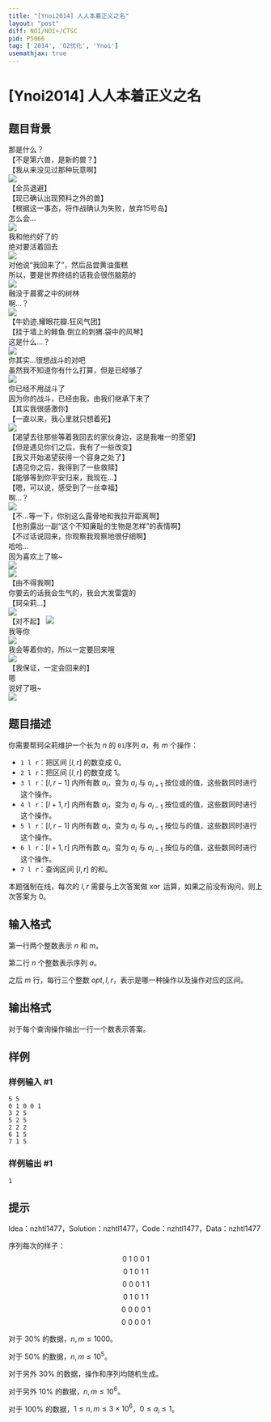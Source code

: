 ```yaml
---
title: "[Ynoi2014] 人人本着正义之名"
layout: "post"
diff: NOI/NOI+/CTSC
pid: P5066
tag: ['2014', 'O2优化', 'Ynoi']
usemathjax: true
---
```


# [Ynoi2014] 人人本着正义之名
## 题目背景

那是什么？  
【不是第六兽，是新的兽？】  
【我从来没见过那种玩意啊】  
![](https://cdn.luogu.com.cn/upload/pic/45515.png)    
【全员退避】  
【现已确认出现预料之外的兽】  
【根据这一事态，将作战确认为失败，放弃15号岛】  
怎么会...  
![](https://cdn.luogu.com.cn/upload/pic/45516.png)   
我和他约好了的  
绝对要活着回去  
![](https://cdn.luogu.com.cn/upload/pic/45517.png)   
对他说“我回来了”，然后品尝黄油蛋糕  
所以，要是世界终结的话我会很伤脑筋的  
![](https://cdn.luogu.com.cn/upload/pic/45518.png)   
融没于晨雾之中的树林  
啊...？  
![](https://cdn.luogu.com.cn/upload/pic/45519.png)  
【牛奶迹.耀眼花瓣.狂风气团】  
【挂于墙上的鲱鱼.倒立的刺猬.袋中的风琴】  
这是什么...？  
![](https://cdn.luogu.com.cn/upload/pic/45520.png)  
你其实...很想战斗的对吧  
虽然我不知道你有什么打算，但是已经够了  
![](https://cdn.luogu.com.cn/upload/pic/45521.png)  
你已经不用战斗了  
因为你的战斗，已经由我，由我们继承下来了  
【其实我很感激你】  
【一直以来，我心里就只想着死】  
![](https://cdn.luogu.com.cn/upload/pic/45523.png)  
【渴望去往那些等着我回去的家伙身边，这是我唯一的愿望】  
【但是遇见你们之后，我有了一些改变】  
【我又开始渴望获得一个容身之处了】  
【遇见你之后，我得到了一些救赎】  
【能够等到你平安归来，我现在...】  
【嗯，可以说，感受到了一丝幸福】  
啊...？   
![](https://cdn.luogu.com.cn/upload/pic/45524.png)  
【不...等一下，你别这么露骨地和我拉开距离啊】  
【也别露出一副“这个不知廉耻的生物是怎样”的表情啊】   
【不过话说回来，你观察我观察地很仔细啊】  
哈哈...  
因为喜欢上了嘛~   
![](https://cdn.luogu.com.cn/upload/pic/45525.png)  
![](https://cdn.luogu.com.cn/upload/pic/45526.png)  
【由不得我啊】  
你要去的话我会生气的，我会大发雷霆的  
【珂朵莉...】   
![](https://cdn.luogu.com.cn/upload/pic/45527.png)  
【对不起】
![](https://cdn.luogu.com.cn/upload/pic/45528.png)  
我等你  
![](https://cdn.luogu.com.cn/upload/pic/45529.png)  
我会等着你的，所以一定要回来哦   
![](https://cdn.luogu.com.cn/upload/pic/45530.png)  
【我保证，一定会回来的】  
嗯  
说好了哦~   
![](https://cdn.luogu.com.cn/upload/pic/45531.png)   
## 题目描述

你需要帮珂朵莉维护一个长为 $n$ 的 `01`序列 $a$，有 $m$ 个操作：  
- `1 l r`：把区间 $[l,r]$ 的数变成 $0$。
- `2 l r`：把区间 $[l,r]$ 的数变成 $1$。
- `3 l r`：$[l,r-1]$ 内所有数 $a_i$，变为 $a_i$ 与 $a_{i+1}$ 按位或的值，这些数同时进行这个操作。
- `4 l r`：$[l+1,r]$ 内所有数 $a_i$，变为 $a_i$ 与 $a_{i-1}$ 按位或的值，这些数同时进行这个操作。
- `5 l r`：$[l,r-1]$ 内所有数 $a_i$，变为 $a_i$ 与 $a_{i+1}$ 按位与的值，这些数同时进行这个操作。
- `6 l r`：$[l+1,r]$ 内所有数 $a_i$，变为 $a_i$ 与 $a_{i-1}$ 按位与的值，这些数同时进行这个操作。
- `7 l r`：查询区间 $[l,r]$ 的和。

本题强制在线，每次的 $l,r$ 需要与上次答案做 $\operatorname{xor}$ 运算，如果之前没有询问，则上次答案为 $0$。
## 输入格式

第一行两个整数表示 $n$ 和 $m$。

第二行 $n$ 个整数表示序列 $a$。

之后 $m$ 行，每行三个整数 $opt,l,r$，表示是哪一种操作以及操作对应的区间。

## 输出格式

对于每个查询操作输出一行一个数表示答案。
## 样例

### 样例输入 #1
```
5 5
0 1 0 0 1
3 2 5
5 2 5
2 2 2
6 1 5
7 1 5
```
### 样例输出 #1
```
1
```
## 提示

Idea：nzhtl1477，Solution：nzhtl1477，Code：nzhtl1477，Data：nzhtl1477

序列每次的样子：
$$0\ 1\ 0\ 0\ 1$$
$$0\ 1\ 0\ 1\ 1$$
$$0\ 0\ 0\ 1\ 1$$
$$0\ 1\ 0\ 1\ 1$$
$$0\ 0\ 0\ 0\ 1$$
$$0\ 0\ 0\ 0\ 1$$

对于 $30\%$ 的数据，$n,m\leq 1000$。

对于 $50\%$ 的数据，$n,m\leq 10^5$。

对于另外 $30\%$ 的数据，操作和序列均随机生成。

对于另外 $10\%$ 的数据，$n,m\leq 10^6$。

对于 $100\%$ 的数据，$1\leq n,m\leq 3 \times 10^6$，$0\leq a_i\leq 1$。

